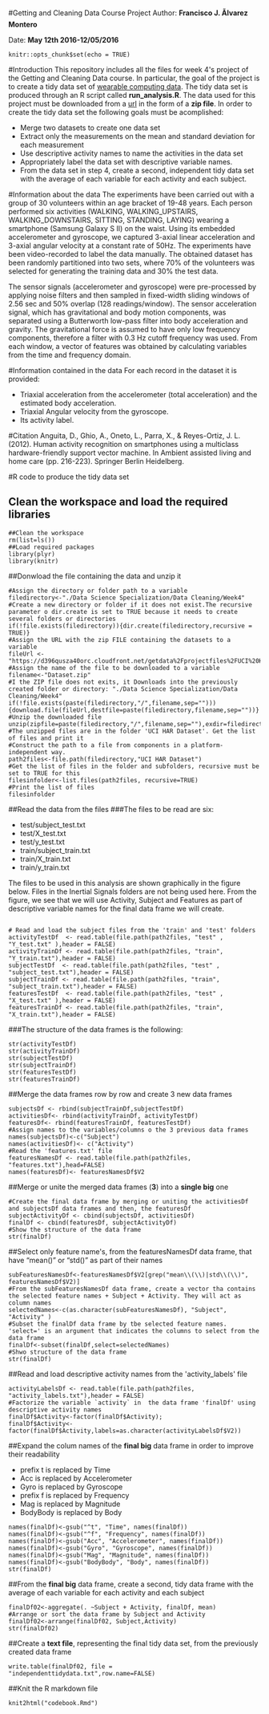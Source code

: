 #Getting and Cleaning Data Course Project
Author: **Francisco J. Ãlvarez Montero**

Date: **May 12th 2016-12/05/2016**

```{r setup, include=FALSE}
knitr::opts_chunk$set(echo = TRUE)
```

#Introduction
This repository includes all the files for week 4's project of the Getting and Cleaning Data course. In particular, the goal of the project is to create a tidy data set of [wearable computing data](http://archive.ics.uci.edu/ml/datasets/Human+Activity+Recognition+Using+Smartphones). The tidy data set is produced through an R script called **run_analysis.R**. The data used for this project must be downloaded from a [url](https://d396qusza40orc.cloudfront.net/getdata%2Fprojectfiles%2FUCI%20HAR%20Dataset.zip) in the form of a **zip file**.  In order to create the tidy data set the following goals must be acomplished:

- Merge two datasets to create one data set
- Extract only the measurements on the mean and standard deviation for each measurement
- Use descriptive activity names to name the activities in the data set
- Appropriately label the data set with descriptive variable names.
- From the data set in step 4, create a second, independent tidy data set with the average of each variable for each activity and each subject.

#Information about the data 
The experiments have been carried out with a group of 30 volunteers within an age bracket of 19-48 years. Each person performed six activities (WALKING, WALKING_UPSTAIRS, WALKING_DOWNSTAIRS, SITTING, STANDING, LAYING) wearing a smartphone (Samsung Galaxy S II) on the waist. Using its embedded accelerometer and gyroscope, we captured 3-axial linear acceleration and 3-axial angular velocity at a constant rate of 50Hz. The experiments have been video-recorded to label the data manually. The obtained dataset has been randomly partitioned into two sets, where 70% of the volunteers was selected for generating the training data and 30% the test data.

The sensor signals (accelerometer and gyroscope) were pre-processed by applying noise filters and then sampled in fixed-width sliding windows of 2.56 sec and 50% overlap (128 readings/window). The sensor acceleration signal, which has gravitational and body motion components, was separated using a Butterworth low-pass filter into body acceleration and gravity. The gravitational force is assumed to have only low frequency components, therefore a filter with 0.3 Hz cutoff frequency was used. From each window, a vector of features was obtained by calculating variables from the time and frequency domain. 

#Information contained in the data
For each record in the dataset it is provided:

- Triaxial acceleration from the accelerometer (total acceleration) and the estimated body acceleration.
- Triaxial Angular velocity from the gyroscope.
- Its activity label.

#Citation 
Anguita, D., Ghio, A., Oneto, L., Parra, X., & Reyes-Ortiz, J. L. (2012). Human activity recognition on smartphones using a multiclass hardware-friendly support vector machine. In Ambient assisted living and home care (pp. 216-223). Springer Berlin Heidelberg.


#R code to produce the tidy data set
## Clean the workspace and load the required libraries
```{r cleanload}
##Clean the workspace
rm(list=ls())
##Load required packages
library(plyr)
library(knitr)
```

##Donwload the file containing the data and unzip it
```{r download results:hide}
#Assign the directory or folder path to a variable
filedirectory<-"./Data Science Specialization/Data Cleaning/Week4"
#Create a new directory or folder if it does not exist.The recursive parameter o dir.create is set to TRUE because it needs to create several folders or directories
if(!file.exists(filedirectory)){dir.create(filedirectory,recursive = TRUE)}
#Assign the URL with the zip FILE containing the datasets to a variable
fileUrl <- "https://d396qusza40orc.cloudfront.net/getdata%2Fprojectfiles%2FUCI%20HAR%20Dataset.zip"
#Assign the name of the file to be downloaded to a variable
filename<-"Dataset.zip"
#I the ZIP file does not exits, it Downloads into the previously created folder or directory: "./Data Science Specialization/Data Cleaning/Week4"
if(!file.exists(paste(filedirectory,"/",filename,sep=""))){download.file(fileUrl,destfile=paste(filedirectory,filename,sep=""))}
#Unzip the downloaded file
unzip(zipfile=paste(filedirectory,"/",filename,sep=""),exdir=filedirectory)
#The unzipped files are in the folder 'UCI HAR Dataset'. Get the list of files and print it
#Construct the path to a file from components in a platform-independent way. 
path2files<-file.path(filedirectory,"UCI HAR Dataset")
#Get the list of files in the folder and subfolders, recursive must be set to TRUE for this
filesinfolder<-list.files(path2files, recursive=TRUE)
#Print the list of files
filesinfolder
```

##Read the data from the files
###The files to be read are six:
- test/subject_test.txt
- test/X_test.txt
- test/y_test.txt
- train/subject_train.txt
- train/X_train.txt
- train/y_train.txt

The files to be used in this analysis are shown graphically in the figure below. Files in the Inertial Signals folders are not being used here. From the figure, we see that we will use Activity, Subject and Features as part of descriptive variable names for the final data frame we will create.

<div id="bg">
  <img src="re_tidy.png" alt="">
</div> 

```{r readfiles results:hide}
# Read and load the subject files from the 'train' and 'test' folders
activityTestDf  <- read.table(file.path(path2files, "test" , "Y_test.txt" ),header = FALSE)
activityTrainDf <- read.table(file.path(path2files, "train", "Y_train.txt"),header = FALSE)
subjectTestDf  <- read.table(file.path(path2files, "test" , "subject_test.txt"),header = FALSE)
subjectTrainDf <- read.table(file.path(path2files, "train", "subject_train.txt"),header = FALSE)
featuresTestDf  <- read.table(file.path(path2files, "test" , "X_test.txt" ),header = FALSE)
featuresTrainDf <- read.table(file.path(path2files, "train", "X_train.txt"),header = FALSE)
```

###The structure of the data frames is the following:
```{r readfiles}
str(activityTestDf)
str(activityTrainDf)
str(subjectTestDf)
str(subjectTrainDf)
str(featuresTestDf)
str(featuresTrainDf)
```

##Merge the data frames row by row and create 3 new data frames
```{r mergedataframes}
subjectsDf <- rbind(subjectTrainDf,subjectTestDf)
activitiesDf<- rbind(activityTrainDf, activityTestDf)
featuresDf<- rbind(featuresTrainDf, featuresTestDf)
#Assign names to the variables/columns o the 3 previous data frames
names(subjectsDf)<-c("Subject")
names(activitiesDf)<- c("Activity")
#Read the 'features.txt' file
featuresNamesDf <- read.table(file.path(path2files, "features.txt"),head=FALSE)
names(featuresDf)<- featuresNamesDf$V2
```

##Merge or unite the merged data frames (**3**) into a **single big** one
```{r createonebigdf }
#Create the final data frame by merging or uniting the activitiesDf and subjectsDf data frames and then, the featuresDf
subjectActivityDf <- cbind(subjectsDf, activitiesDf)
finalDf <- cbind(featuresDf, subjectActivityDf)
#Show the structure of the data frame
str(finalDf) 
```

##Select only feature name's, from the featuresNamesDf data frame, that have “mean()” or “std()” as part of their names
```{r readfeatures}
subFeaturesNamesDf<-featuresNamesDf$V2[grep("mean\\(\\)|std\\(\\)", featuresNamesDf$V2)]
#From the subFeaturesNamesDf data frame, create a vector tha contains the selected feature names + Subject + Activity. They will act as column names
selectedNames<-c(as.character(subFeaturesNamesDf), "Subject", "Activity" )
#Subset the finalDf data frame by tbe selected feature names. 'select=' is an argument that indicates the columns to select from the data frame
finalDf<-subset(finalDf,select=selectedNames)
#Shwo structure of the data frame
str(finalDf)
```

##Read and load descriptive activity names from the 'activity_labels' file
```{r readactivitynames}
activityLabelsDf <- read.table(file.path(path2files, "activity_labels.txt"),header = FALSE)
#Factorize the variable `activity` in  the data frame 'finalDf' using  descriptive activity names 
finalDf$Activity<-factor(finalDf$Activity);
finalDf$Activity<- factor(finalDf$Activity,labels=as.character(activityLabelsDf$V2))
```

##Expand the colum names of the **final big** data frame in order to improve their readability
- prefix t  is replaced by  Time
- Acc is replaced by Accelerometer
- Gyro is replaced by Gyroscope
- prefix f is replaced by Frequency
- Mag is replaced by Magnitude
- BodyBody is replaced by Body

```{r expandcolumnnames}
names(finalDf)<-gsub("^t", "Time", names(finalDf))
names(finalDf)<-gsub("^f", "Frequency", names(finalDf))
names(finalDf)<-gsub("Acc", "Accelerometer", names(finalDf))
names(finalDf)<-gsub("Gyro", "Gyroscope", names(finalDf))
names(finalDf)<-gsub("Mag", "Magnitude", names(finalDf))
names(finalDf)<-gsub("BodyBody", "Body", names(finalDf))
str(finalDf)
```

##From the **final big** data frame, create a second, tidy data frame with the average of each variable for each activity and each subject
```{r createsecondbigdf}
finalDf02<-aggregate(. ~Subject + Activity, finalDf, mean)
#Arrange or sort the data frame by Subject and Activity
finalDf02<-arrange(finalDf02, Subject,Activity)
str(finalDf02)
```

##Create a **text file**, representing the final tidy data set, from the previously created data frame
```{r createtextfile}
write.table(finalDf02, file = "independenttidydata.txt",row.name=FALSE)
```

##Knit the R markdown file
```{r knitfile}
knit2html("codebook.Rmd")
```
